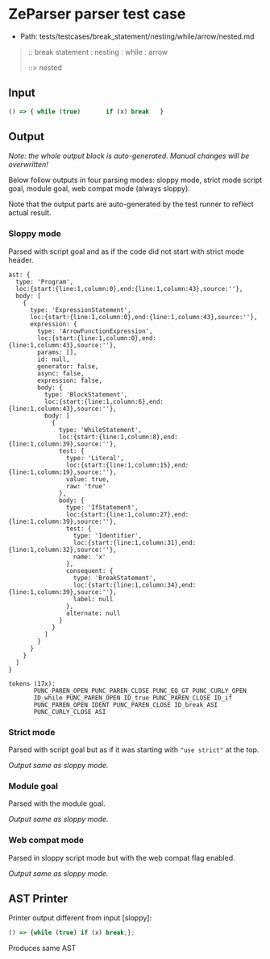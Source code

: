 # ZeParser parser test case

- Path: tests/testcases/break_statement/nesting/while/arrow/nested.md

> :: break statement : nesting : while : arrow
>
> ::> nested

## Input

`````js
() => { while (true)       if (x) break   }
`````

## Output

_Note: the whole output block is auto-generated. Manual changes will be overwritten!_

Below follow outputs in four parsing modes: sloppy mode, strict mode script goal, module goal, web compat mode (always sloppy).

Note that the output parts are auto-generated by the test runner to reflect actual result.

### Sloppy mode

Parsed with script goal and as if the code did not start with strict mode header.

`````
ast: {
  type: 'Program',
  loc:{start:{line:1,column:0},end:{line:1,column:43},source:''},
  body: [
    {
      type: 'ExpressionStatement',
      loc:{start:{line:1,column:0},end:{line:1,column:43},source:''},
      expression: {
        type: 'ArrowFunctionExpression',
        loc:{start:{line:1,column:0},end:{line:1,column:43},source:''},
        params: [],
        id: null,
        generator: false,
        async: false,
        expression: false,
        body: {
          type: 'BlockStatement',
          loc:{start:{line:1,column:6},end:{line:1,column:43},source:''},
          body: [
            {
              type: 'WhileStatement',
              loc:{start:{line:1,column:8},end:{line:1,column:39},source:''},
              test: {
                type: 'Literal',
                loc:{start:{line:1,column:15},end:{line:1,column:19},source:''},
                value: true,
                raw: 'true'
              },
              body: {
                type: 'IfStatement',
                loc:{start:{line:1,column:27},end:{line:1,column:39},source:''},
                test: {
                  type: 'Identifier',
                  loc:{start:{line:1,column:31},end:{line:1,column:32},source:''},
                  name: 'x'
                },
                consequent: {
                  type: 'BreakStatement',
                  loc:{start:{line:1,column:34},end:{line:1,column:39},source:''},
                  label: null
                },
                alternate: null
              }
            }
          ]
        }
      }
    }
  ]
}

tokens (17x):
       PUNC_PAREN_OPEN PUNC_PAREN_CLOSE PUNC_EQ_GT PUNC_CURLY_OPEN
       ID_while PUNC_PAREN_OPEN ID_true PUNC_PAREN_CLOSE ID_if
       PUNC_PAREN_OPEN IDENT PUNC_PAREN_CLOSE ID_break ASI
       PUNC_CURLY_CLOSE ASI
`````

### Strict mode

Parsed with script goal but as if it was starting with `"use strict"` at the top.

_Output same as sloppy mode._

### Module goal

Parsed with the module goal.

_Output same as sloppy mode._

### Web compat mode

Parsed in sloppy script mode but with the web compat flag enabled.

_Output same as sloppy mode._

## AST Printer

Printer output different from input [sloppy]:

````js
() => {while (true) if (x) break;};
````

Produces same AST
